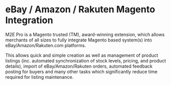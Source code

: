 # eBay / Amazon / Rakuten Magento Integration
 
 M2E Pro is a Magento trusted (TM), award-winning extension, which allows merchants of all sizes to fully integrate Magento based system(s) into eBay/Amazon/Rakuten.com platforms.

This allows quick and simple creation as well as management of product listings (inc. automated synchronization of stock levels, pricing, and product details), import of eBay/Amazon/Rakuten orders, automated feedback posting for buyers and many other tasks which significantly reduce time required for listing maintenance. 
